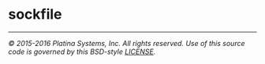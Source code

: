# sockfile

---

*&copy; 2015-2016 Platina Systems, Inc. All rights reserved.
Use of this source code is governed by this BSD-style [LICENSE].*

[LICENSE]: ../LICENSE
